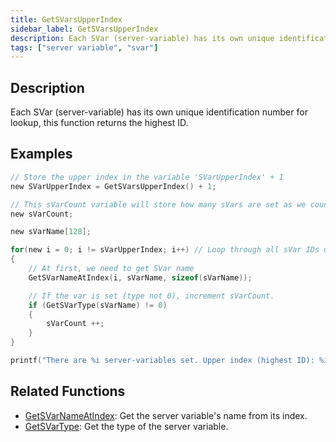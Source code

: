 ```yaml
---
title: GetSVarsUpperIndex
sidebar_label: GetSVarsUpperIndex
description: Each SVar (server-variable) has its own unique identification number for lookup, this function returns the highest ID.
tags: ["server variable", "svar"]
---
```


## Description

Each SVar (server-variable) has its own unique identification number for lookup, this function returns the highest ID.

## Examples

```c
// Store the upper index in the variable 'SVarUpperIndex' + 1
new SVarUpperIndex = GetSVarsUpperIndex() + 1;

// This sVarCount variable will store how many sVars are set as we count them.
new sVarCount;

new sVarName[128];

for(new i = 0; i != sVarUpperIndex; i++) // Loop through all sVar IDs under the upper index
{
    // At first, we need to get SVar name
    GetSVarNameAtIndex(i, sVarName, sizeof(sVarName));

    // If the var is set (type not 0), increment sVarCount.
    if (GetSVarType(sVarName) != 0)
    {
        sVarCount ++;
    }
}

printf("There are %i server-variables set. Upper index (highest ID): %i.", sVarCount, SVarUpperIndex-1);
```

## Related Functions

- [GetSVarNameAtIndex](GetSVarNameAtIndex): Get the server variable's name from its index.
- [GetSVarType](GetSVarType): Get the type of the server variable.
